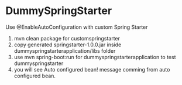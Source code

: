 # DummySpringStarter
Use @EnableAutoConfiguration with custom Spring Starter

1. mvn clean package for customspringstarter
2. copy generated springstarter-1.0.0.jar inside dummyspringstarterapplication/libs folder
3. use mvn spring-boot:run for dummyspringstarterapplication to test dummyspringstarter
4. you will see Auto configured bean! message comming from auto configured bean.
